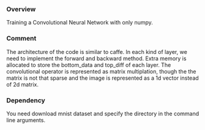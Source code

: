 ### Overview

Training a Convolutional Neural Network with only numpy.

### Comment

The architecture of the code is similar to caffe. In each kind of layer, we need to implement the forward and backward method. Extra memory is allocated to store the bottom_data and top_diff of each layer. The convolutional operator is represented as matrix multiplation, though the the matrix is not that sparse and the image is represented as a 1d vector instead of 2d matrix.

### Dependency

You need download mnist dataset and specify the directory in the command line arguments.
